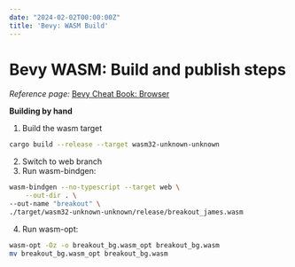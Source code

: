 ```yaml
---
date: "2024-02-02T00:00:00Z"
title: 'Bevy: WASM Build'
---
```

# Bevy WASM: Build and publish steps

_Reference page:_ [Bevy Cheat Book: Browser](https://bevy-cheatbook.github.io/platforms/wasm.html)

__Building by hand__
1. Build the wasm target
``` sh
cargo build --release --target wasm32-unknown-unknown
```
2. Switch to web branch
3. Run wasm-bindgen:
``` sh
wasm-bindgen --no-typescript --target web \
    --out-dir . \
--out-name "breakout" \
./target/wasm32-unknown-unknown/release/breakout_james.wasm
```
4. Run wasm-opt:
``` sh
wasm-opt -Oz -o breakout_bg.wasm_opt breakout_bg.wasm
mv breakout_bg.wasm_opt breakout_bg.wasm
```
